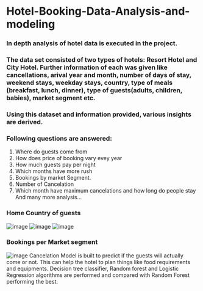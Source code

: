 # Hotel-Booking-Data-Analysis-and-modeling
### In depth analysis of hotel data is executed in the project. 
### The data set consisted of two types of hotels: Resort Hotel and City Hotel. Further information of each was given like cancellations, arival year and month, number of days of stay, weekend stays, weekday stays, country, type of meals (breakfast, lunch, dinner), type of guests(adults, children, babies), market segment etc.
### Using this dataset and information provided, various insights are derived. 
### Following questions are answered:
1. Where do guests come from
2. How does price of booking vary evey year
3. How much guests pay per night
4. Which months have more rush
5. Bookings by market Segment.
6. Number of Cancelation
7. Which month have maximum cancelations and how long do people stay
And many more analysis...
### Home Country of guests
![image](https://user-images.githubusercontent.com/58543237/145612922-c51862a4-45b2-483a-9611-c5124bc6a73d.png)
![image](https://user-images.githubusercontent.com/58543237/145613022-b7936e7c-becb-41b8-bfd8-957bab28a97b.png)
![image](https://user-images.githubusercontent.com/58543237/145613107-791b569c-c3c4-4255-bffa-60443e131b91.png)
### Bookings per Market segment
![image](https://user-images.githubusercontent.com/58543237/145613167-52bd11fe-c44a-4d88-8a62-c9733301c21d.png)
Cancelation Model is built to predict if the guests will actually come or not. This can help the hotel to plan things like food requirements and equipments.
Decision tree classifier, Random forest and Logistic Regression algorithms are performed and compared with Random Forest performing the best.
